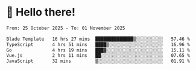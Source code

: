 # 👋 Hello there!

<!--START_SECTION:waka-->

```txt
From: 25 October 2025 - To: 01 November 2025

Blade Template   16 hrs 27 mins  ██████████████▒░░░░░░░░░░   57.46 %
TypeScript       4 hrs 51 mins   ████▒░░░░░░░░░░░░░░░░░░░░   16.96 %
Go               4 hrs 19 mins   ███▓░░░░░░░░░░░░░░░░░░░░░   15.11 %
Vue.js           2 hrs 11 mins   ██░░░░░░░░░░░░░░░░░░░░░░░   07.65 %
JavaScript       32 mins         ▒░░░░░░░░░░░░░░░░░░░░░░░░   01.91 %
```

<!--END_SECTION:waka-->
